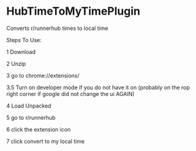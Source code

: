 # HubTimeToMyTimePlugin
Converts r/runnerhub times to local time

Steps To Use:

1 Download

2 Unzip

3 go to chrome://extensions/

3.5 Turn on developer mode if you do not have it on (probably on the rop right corner if google did not change the ui AGAIN)

4 Load Unpacked

5 go to r/runnerhub

6 click the extension icon

7 click convert to my local time

